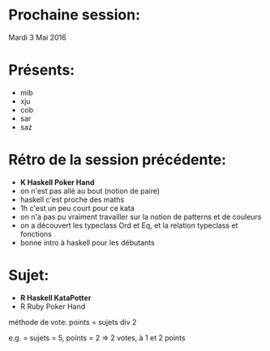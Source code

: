 # Prochaine session:
Mardi 3 Mai 2016

# Présents:
- mib
- xju
- cob
- sar
- saz

# Rétro de la session précédente:
- **K Haskell Poker Hand**
- on n'est pas allé au bout (notion de paire)
- haskell c'est proche des maths
- 1h c'est un peu court pour ce kata
- on n'a pas pu vraiment travailler sur la notion de patterns et de couleurs
- on a découvert les typeclass Ord et Eq, et la relation typeclass et fonctions
- bonne intro à haskell pour les débutants

# Sujet:
- **R Haskell KataPotter**
- R Ruby    Poker Hand

méthode de vote:
points = sujets div 2

e.g. = sujets = 5, points = 2 => 2 votes, à 1 et 2 points
